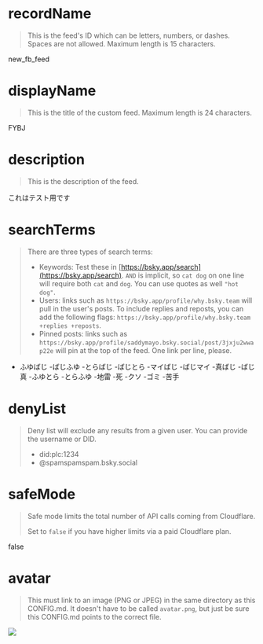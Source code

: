 
# recordName

> This is the feed's ID which can be letters, numbers, or dashes. Spaces are not allowed. Maximum length is 15 characters.

new_fb_feed

# displayName

> This is the title of the custom feed. Maximum length is 24 characters.

FYBJ

# description

> This is the description of the feed.

これはテスト用です

# searchTerms

> There are three types of search terms:
>
> - Keywords: Test these in [https://bsky.app/search](https://bsky.app/search). `AND` is implicit, so `cat dog` on one line will require both `cat` and `dog`. You can use quotes as well `"hot dog"`.
> - Users: links such as `https://bsky.app/profile/why.bsky.team` will pull in the user's posts. To include replies and reposts, you can add the following flags: `https://bsky.app/profile/why.bsky.team +replies +reposts`.
> - Pinned posts: links such as `https://bsky.app/profile/saddymayo.bsky.social/post/3jxju2wwap22e` will pin at the top of the feed. One link per line, please.

- ふゆばじ -ばじふゆ -とらばじ -ばじとら -マイばじ -ばじマイ -真ばじ -ばじ真 -ふゆとら -とらふゆ -地雷 -死 -クソ -ゴミ -苦手

# denyList

> Deny list will exclude any results from a given user. You can provide the username or DID.
>
> - did:plc:1234
> - @spamspamspam.bsky.social

# safeMode

> Safe mode limits the total number of API calls coming from Cloudflare.
>
> Set to `false` if you have higher limits via a paid Cloudflare plan.

false

# avatar

> This must link to an image (PNG or JPEG) in the same directory as this CONFIG.md. It doesn't have to be called `avatar.png`, but just be sure this CONFIG.md points to the correct file.

![](avatar.png)
